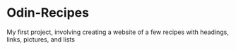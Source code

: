 # Odin-Recipes
My first project, involving creating a website of a few recipes with headings, links, pictures, and lists
